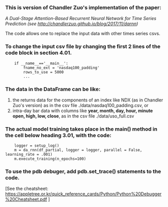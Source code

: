### This is version of Chandler Zuo's implementation of the paper:

*A Dual-Stage Attention-Based Recurrent Neural Network for Time Series Prediction (see http://chandlerzuo.github.io/blog/2017/11/darnn)*

The code allows one to replace the input data with other times series csvs.

### To change the input csv file by changing the first 2 lines of the code block in **section 4.01**.  

```
    if __name__=='__main__':
        fname_no_ext = 'nasdaq100_padding' 
        rows_to_use = 5000
        ...
```

### The data in the DataFrame can be like:
   1. the returns data for the components of an index like NDX (as in Chandler Zuo's version) as in the csv file ./data/nasdaq100_padding.csv, or 
   2. intra-day bar data with columns like **year, month, day, hour, minute open, high, low, close**, as in the csv file ./data/uso_full.csv

### The actual model training takes place in the **main()** method in the cell below heading **3.01**, with the code:

```
    logger = setup_log()
    m = da_rnn(df_partial, logger = logger, parallel = False, learning_rate = .001)
    m.execute_training(n_epochs=100)
```

  


### To use the pdb debuger, add pdb.set_trace() statements to the code.

[See the cheatsheet:  https://appletree.or.kr/quick_reference_cards/Python/Python%20Debugger%20Cheatsheet.pdf ]
